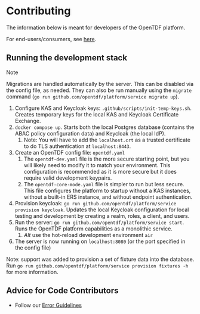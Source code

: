 # Contributing

The information below is meant for developers of the OpenTDF platform.

For end-users/consumers, see [here](./Consuming.md).

## Running the development stack

> [!NOTE]
> Migrations are handled automatically by the server. This can be disabled via the config file, as
> needed. They can also be run manually using the `migrate` command
> (`go run github.com/opentdf/platform/service migrate up`).

1.  Configure KAS and Keycloak keys: `.github/scripts/init-temp-keys.sh`. Creates temporary keys for the local KAS and Keycloak Certificate Exchange. 
2. `docker compose up`. Starts both the local Postgres database (contains the ABAC policy configuration data) and Keycloak (the local IdP).
   1. Note: You will have to add the ``localhost.crt`` as a trusted certificate to do TLS authentication at ``localhost:8443``.
3. Create an OpenTDF config file: `opentdf.yaml`
   1. The `opentdf-dev.yaml` file is the more secure starting point, but you will likely need to modify it to match your environment. This configuration is recommended as it is more secure but it does require valid development keypairs.
   2. The `opentdf-core-mode.yaml` file is simpler to run but less secure. This file configures the platform to startup without a KAS instances, without a built-in ERS instance, and without endpoint authentication.
4. Provision keycloak: `go run github.com/opentdf/platform/service provision keycloak`. Updates the local Keycloak configuration for local testing and development by creating a realm, roles, a client, and users.
5. Run the server: `go run github.com/opentdf/platform/service start`. Runs the OpenTDF platform capabilities as a monolithic service.
   1. _Alt_ use the hot-reload development environment `air`
6. The server is now running on `localhost:8080` (or the port specified in the config file)

Note: support was added to provision a set of fixture data into the database.
Run `go run github.com/opentdf/platform/service provision fixtures -h` for more information.

## Advice for Code Contributors

* Follow our [Error Guidelines](./Contributing-errors.md)
